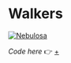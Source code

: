 # Walkers

[![Nebulosa](https://user-images.githubusercontent.com/76476647/112503831-89fd9500-8d8b-11eb-9f34-44593c963476.png "Nebulosa")](https://editor.p5js.org/Lucilla/full/uXKREHXCr)

_Code here_ :point_right: [+](https://editor.p5js.org/Lucilla/full/uXKREHXCr)

